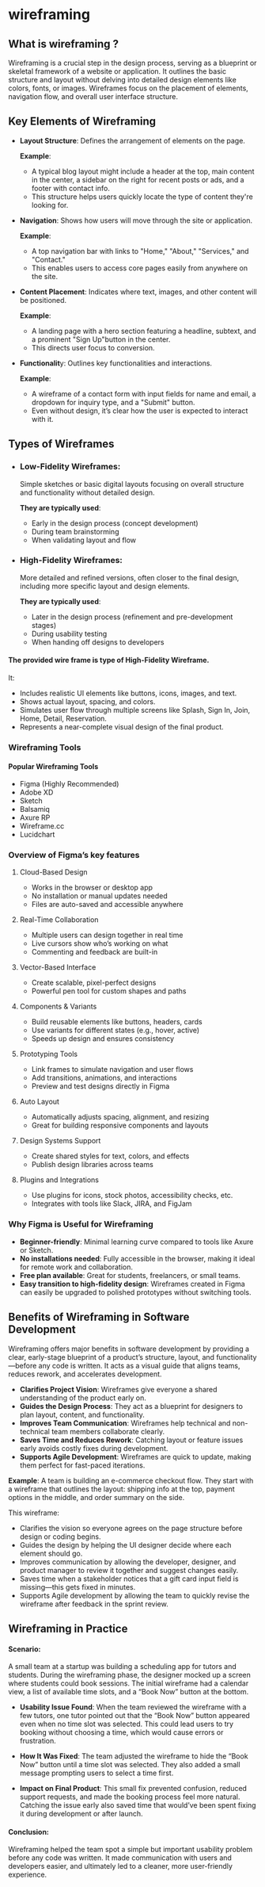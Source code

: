 # wireframing
## What is wireframing ?

Wireframing is a crucial step in the design process, serving as a blueprint or skeletal framework of a website or application. It outlines the basic structure and layout without delving into detailed design elements like colors, fonts, or images. Wireframes focus on the placement of elements, navigation flow, and overall user interface structure.

## Key Elements of Wireframing
- **Layout Structure**: Defines the arrangement of elements on the page.

  **Example**:
   - A typical blog layout might include a header at the top, main content in the center, a sidebar on the right for recent posts or ads, and a footer with contact info.
   - This structure helps users quickly locate the type of content they're looking for.

- **Navigation**: Shows how users will move through the site or application.

  **Example**:
   - A top navigation bar with links to "Home," "About," "Services," and "Contact."
   - This enables users to access core pages easily from anywhere on the site.

- **Content Placement**: Indicates where text, images, and other content will be positioned.

  **Example**:
    - A landing page with a hero section featuring a headline, subtext, and a prominent "Sign Up"button in the center.
    - This directs user focus to conversion.
    
- **Functionalit**y: Outlines key functionalities and interactions.

  **Example**:
    - A wireframe of a contact form with input fields for name and email, a dropdown for inquiry type, and a "Submit" button.
    - Even without design, it’s clear how the user is expected to interact with it.
 
## Types of Wireframes
  - ### Low-Fidelity Wireframes:
    Simple sketches or basic digital layouts focusing on overall structure and functionality without     detailed design.

    **They are typically used**:
     - Early in the design process (concept development)
     - During team brainstorming
     - When validating layout and flow

  - ### High-Fidelity Wireframes:
    More detailed and refined versions, often closer to the final design, including more specific        layout and design elements.

    **They are typically used**:
     - Later in the design process (refinement and pre-development stages)
     - During usability testing
     - When handing off designs to developers
   
#### The provided wire frame is type of **High-Fidelity Wireframe**.
It: 
- Includes realistic UI elements like buttons, icons, images, and text.
- Shows actual layout, spacing, and colors.
- Simulates user flow through multiple screens like Splash, Sign In, Join, Home, Detail, Reservation.
- Represents a near-complete visual design of the final product.

### Wireframing Tools
#### Popular Wireframing Tools
  - Figma (Highly Recommended)
  - Adobe XD
  - Sketch
  - Balsamiq
  - Axure RP
  - Wireframe.cc
  - Lucidchart

### Overview of Figma’s key features 
1. Cloud-Based Design
    - Works in the browser or desktop app
    - No installation or manual updates needed
    - Files are auto-saved and accessible anywhere
   
2. Real-Time Collaboration
    - Multiple users can design together in real time
    - Live cursors show who’s working on what
    - Commenting and feedback are built-in
3. Vector-Based Interface
    - Create scalable, pixel-perfect designs
    - Powerful pen tool for custom shapes and paths 
4. Components & Variants
    - Build reusable elements like buttons, headers, cards
    - Use variants for different states (e.g., hover, active)
    - Speeds up design and ensures consistency
5. Prototyping Tools
    - Link frames to simulate navigation and user flows
    - Add transitions, animations, and interactions
    - Preview and test designs directly in Figma
6. Auto Layout
    - Automatically adjusts spacing, alignment, and resizing
    - Great for building responsive components and layouts
    
7. Design Systems Support
    - Create shared styles for text, colors, and effects
    - Publish design libraries across teams
8. Plugins and Integrations
    - Use plugins for icons, stock photos, accessibility checks, etc.
    - Integrates with tools like Slack, JIRA, and FigJam

### Why Figma is Useful for Wireframing
   - **Beginner-friendly**: Minimal learning curve compared to tools like Axure or Sketch.
   - **No installations needed**: Fully accessible in the browser, making it ideal for remote work and collaboration.
   - **Free plan available**: Great for students, freelancers, or small teams.
   - **Easy transition to high-fidelity design**: Wireframes created in Figma can easily be upgraded to polished prototypes without switching tools.

## Benefits of Wireframing in Software Development 

Wireframing offers major benefits in software development by providing a clear, early-stage blueprint of a product’s structure, layout, and functionality—before any code is written. It acts as a visual guide that  aligns teams, reduces rework, and accelerates development.
 
- **Clarifies Project Vision**: Wireframes give everyone a shared understanding of the product early on.
- **Guides the Design Process**: They act as a blueprint for designers to plan layout, content, and functionality.
- **Improves Team Communication**: Wireframes help technical and non-technical team members collaborate clearly.
- **Saves Time and Reduces Rework**: Catching layout or feature issues early avoids costly fixes during development.
- **Supports Agile Development**: Wireframes are quick to update, making them perfect for fast-paced iterations.

**Example**: 
A team is building an e-commerce checkout flow. They start with a wireframe that outlines the layout: shipping info at the top, payment options in the middle, and order summary on the side.

This wireframe:

 - Clarifies the vision so everyone agrees on the page structure before design or coding begins.
 - Guides the design by helping the UI designer decide where each element should go.
- Improves communication by allowing the developer, designer, and product manager to review it together and suggest changes easily.
- Saves time when a stakeholder notices that a gift card input field is missing—this gets fixed in minutes.
- Supports Agile development by allowing the team to quickly revise the wireframe after feedback in the sprint review.   
    
## Wireframing in Practice 

#### Scenario:
A small team at a startup was building a scheduling app for tutors and students. During the wireframing phase, the designer mocked up a screen where students could book sessions. The initial wireframe had a calendar view, a list of available time slots, and a “Book Now” button at the bottom.

- **Usability Issue Found**:
When the team reviewed the wireframe with a few tutors, one tutor pointed out that the “Book Now” button appeared even when no time slot was selected. This could lead users to try booking without choosing a time, which would cause errors or frustration.

- **How It Was Fixed**:
The team adjusted the wireframe to hide the “Book Now” button until a time slot was selected. They also added a small message prompting users to select a time first.

- **Impact on Final Product**:
This small fix prevented confusion, reduced support requests, and made the booking process feel more natural. Catching the issue early also saved time that would’ve been spent fixing it during development or after launch.

#### Conclusion:
Wireframing helped the team spot a simple but important usability problem before any code was written. It made communication with users and developers easier, and ultimately led to a cleaner, more user-friendly experience.



 
 



    

   


    

    
